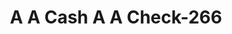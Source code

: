 ---
f_zip-code: 95501
f_state-code: CA
title: A A Cash A A Check-266
f_phone: 707-445-9022
f_city-only: Eureka
f_address: 1102 5Th Street Eureka
f_location-unique-id: '266'
slug: a-a-cash-a-a-check-266
updated-on: '2024-05-30T13:46:58.046Z'
created-on: '2024-05-30T13:36:59.803Z'
published-on: '2024-05-30T13:54:32.469Z'
f_city-state: cms/city/eureka-ca.md
f_company: cms/company/a-a-cash-a-a-check.md
f_state: cms/state/california.md
layout: '[payday-loan].html'
tags: payday-loan
---
